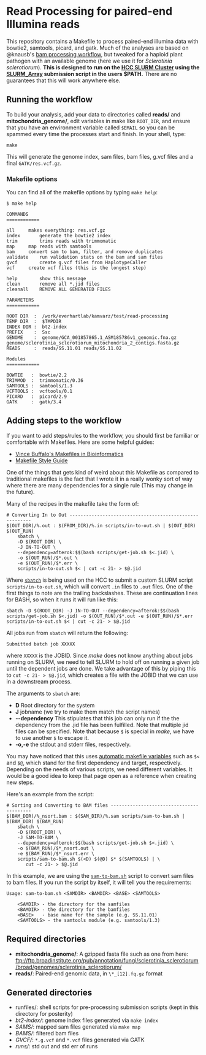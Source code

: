 Read Processing for paired-end Illumina reads
==============================================

This repository contains a Makefile to process paired-end illumina data 
with bowtie2, samtools, picard, and gatk. Much of the analyses are based
on @knausb's [bam processing workflow][brianflow], but tweaked for a
haploid plant pathogen with an available genome (here we use it for 
*Sclerotinia sclerotiorum*). **This is designed to run on the [HCC SLURM
Cluster][HCC] using the [SLURM_Array][sarray] submission script in the
users $PATH.** There are no guarantees that this will work anywhere else.

Running the workflow
--------------------

To build your analysis, add your data to directories called **reads/** and
**mitochondria_genome/**, edit variables in make like `ROOT_DIR`, and ensure
that you have an environment variable called `$EMAIL` so you can be spammed
every time the processes start and finish. In your shell, type:

```
make
```

This will generate the genome index, sam files, bam files, g.vcf files
and a final `GATK/res.vcf.gz`. 

### Makefile options

You can find all of the makefile options by typing `make help`:

```
$ make help

COMMANDS
============

all		makes everything: res.vcf.gz
index		generate the bowtie2 index
trim		trims reads with trimmomatic
map		map reads with samtools
bam		convert sam to bam, filter, and remove duplicates
validate	run validation stats on the bam and sam files
gvcf		create g.vcf files from HaplotypeCaller
vcf		create vcf files (this is the longest step)

help		show this message
clean		remove all *.jid files
cleanall	REMOVE ALL GENERATED FILES

PARAMETERS
============

ROOT DIR  :  /work/everhartlab/kamvarz/test/read-processing
TEMP DIR  :  $TMPDIR
INDEX DIR :  bt2-index
PREFIX    :  Ssc
GENOME    :  genome/GCA_001857865.1_ASM185786v1_genomic.fna.gz genome/sclerotinia_sclerotiorum_mitochondria_2_contigs.fasta.gz
READS     :  reads/SS.11.01 reads/SS.11.02

Modules
============

BOWTIE   :  bowtie/2.2
TRIMMOD  :  trimmomatic/0.36
SAMTOOLS :  samtools/1.3
VCFTOOLS :  vcftools/0.1
PICARD   :  picard/2.9
GATK     :  gatk/3.4

```


Adding steps to the workflow
----------------------------

If you want to add steps/rules to the workflow, you should first be familiar
or comfortable with Makefiles. Here are some helpful guides:

 - [Vince Buffalo's Makefiles in Bioinformatics][buffalo-make]
 - [Makefile Style Guide][make-style]
 
One of the things that gets kind of weird about this Makefile as compared to
traditional makefiles is the fact that I wrote it in a really wonky sort of
way where there are many dependencies for a single rule (This may change in
the future). 

Many of the recipes in the makefile take the form of:

```make
# Converting In to Out --------------------------------------------------------
$(OUT_DIR)/%.out : $(FROM_DIR)/%.in scripts/in-to-out.sh | $(OUT_DIR) $(OUT_RUN)
    sbatch \
    -D $(ROOT_DIR) \
    -J IN-TO-OUT \
    --dependency=afterok:$$(bash scripts/get-job.sh $<.jid) \
    -o $(OUT_RUN)/$*.out \
    -e $(OUT_RUN)/$*.err \
    scripts/in-to-out.sh $< | cut -c 21- > $@.jid
```

Where [`sbatch`](https://slurm.schedmd.com/sbatch.html) is being used on the
HCC to submit a custom SLURM script `scripts/in-to-out.sh`, which will convert
`.in` files to `.out` files. One of the first things to note are the trailing
backslashes. These are continuation lines for BASH, so when it runs it will run
like this:

```
sbatch -D $(ROOT_DIR) -J IN-TO-OUT --dependency=afterok:$$(bash scripts/get-job.sh $<.jid) -o $(OUT_RUN)/$*.out -e $(OUT_RUN)/$*.err scripts/in-to-out.sh $< | cut -c 21- > $@.jid
```

All jobs run from `sbatch` will return the following:

```
Submitted batch job XXXXX
```

where `XXXXX` is the JOBID. Since *make* does not know anything about jobs
running on SLURM, we need to tell SLURM to hold off on running a given job
until the dependent jobs are done. We take advantage of this by piping this to
`cut -c 21- > $@.jid`, which creates a file with the JOBID that we can use in a
downstream process.

The arguments to `sbatch` are:

 - **D** Root directory for the system
 - **J** jobname (we try to make them match the script names)
 - **--dependency** This stipulates that this job can only run if the the
   dependency from the .jid file has been fulfilled. Note that multiple jid
   files can be specified. Note that because `$` is special in *make*, we have
   to use another `$` to escape it. 
 - **-o,-e** the stdout and stderr files, respectively.

You may have noticed that this uses [automatic makefile variables](https://www.gnu.org/software/make/manual/html_node/Automatic-Variables.html) such as `$<` and `$@`, which stand for the first dependency and target, respectively. Depending on the needs of various scripts, we need different variables. It would be a good idea to keep that page open as a reference when creating new
steps. 

Here's an example from the script: 

```make
# Sorting and Converting to BAM files -----------------------------------------
$(BAM_DIR)/%_nsort.bam : $(SAM_DIR)/%.sam scripts/sam-to-bam.sh | $(BAM_DIR) $(BAM_RUN)
    sbatch \
    -D $(ROOT_DIR) \
    -J SAM-TO-BAM \
    --dependency=afterok:$$(bash scripts/get-job.sh $<.jid) \
    -o $(BAM_RUN)/$*_nsort.out \
    -e $(BAM_RUN)/$*_nsort.err \
    scripts/sam-to-bam.sh $(<D) $(@D) $* $(SAMTOOLS) | \
       cut -c 21- > $@.jid
```

In this example, we are using the [`sam-to-bam.sh`](scripts/sam-to-bam.sh)
script to convert sam files to bam files. If you run the script by itself, it
will tell you the requirements:

```
Usage: sam-to-bam.sh <SAMDIR> <BAMDIR> <BASE> <SAMTOOLS>

    <SAMDIR> - the directory for the samfiles
    <BAMDIR> - the directory for the bamfiles
    <BASE>   - base name for the sample (e.g. SS.11.01)
    <SAMTOOLS> - the samtools module (e.g. samtools/1.3)
```


 
[make-style]: http://clarkgrubb.com/makefile-style-guide
[buffalo-make]: https://github.com/vsbuffalo/makefiles-in-bioinfo
[brianflow]: https://github.com/knausb/bam_processing
[HCC]: http://hcc.unl.edu/
[sarray]: https://github.com/zkamvar/SLURM_Array
[arrayjob]: https://slurm.schedmd.com/job_array.html

Required directories
--------------------

 - **mitochondria_genome/**: A gzipped fasta file such as one from here:  ftp://ftp.broadinstitute.org/pub/annotation/fungi/sclerotinia_sclerotiorum/broad/genomes/sclerotinia_sclerotiorum/
 - **reads/**: Paired-end genomic data, in `\*_[12].fq.gz` format
 
 
 Generated directories
 ---------------------
 
 - runfiles/: shell scripts for pre-processing submission scripts (kept in this directory for posterity)
 - *bt2-index/*: genome index files generated via `make index` 
 - *SAMS/*: mapped sam files generated via `make map`
 - *BAMS/*: filtered bam files
 - *GVCF/*: `*.g.vcf` and `*.vcf` files generated via GATK
 - *runs/*: std out and std err of runs
